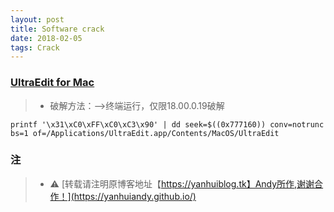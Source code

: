```yaml
---
layout: post
title: Software crack
date: 2018-02-05
tags: Crack
---
```


<html>
<head>
<meta http-equiv="Content-Type" content="text/html; charset=gb2312" />
<title>密码保护相应页面</title>
</head>
<body>
<SCRIPT LANGUAGE="JavaScript">
function password() {
var testV = 1;
var pass1 = prompt('🤔此页面只有熟悉的人员才可以浏览哦😜，请输入密码:','');
while (testV < 3) {
if (!pass1) 
history.go(-1);
if (pass1 == "andysoftware") {
alert('🙃一看就是熟悉我的人员😘!');
break;
} 
testV+=1;
var pass1 = 
prompt('🤣密码错误，此页面只有熟悉的人员才可以浏览哦🤗:');
}
if (pass1!="password" & testV ==3) 
history.go(-1);
return " ";
} 
document.write(password());
</SCRIPT>
</body>
</html>


### [UltraEdit for Mac](http://www.ultraedit.com/downloads/uex.html#macreq)
   >* 破解方法：-->终端运行，仅限18.00.0.19破解
   ```
   printf '\x31\xC0\xFF\xC0\xC3\x90' | dd seek=$((0x777160)) conv=notrunc bs=1 of=/Applications/UltraEdit.app/Contents/MacOS/UltraEdit
   ```



### 注

  >* ⚠️ [转载请注明原博客地址【https://yanhuiblog.tk】Andy所作,谢谢合作！](https://yanhuiandy.github.io/)


